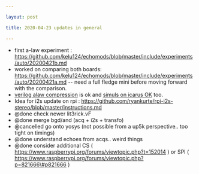 ```yaml
---

layout: post

title: 2020-04-23 updates in general

---
```



-   first a-law experiment :
    https://github.com/kelu124/echomods/blob/master/include/experiments/auto/20200421b.md
-   worked on comparing both boards:
    https://github.com/kelu124/echomods/blob/master/include/experiments/auto/20200421a.md
    -- need a full fledge mini before moving forward with the
    comparison.
-   [verilog alaw
    compression](https://github.com/kelu124/vit3rick/tree/master/MSB_1_Enveloppe)
    is ok and [simuls on icarus
    OK](https://github.com/kelu124/vit3rick/tree/master/MSB_2_alaw/code_alaw/sim/icarus)
    too.
-   Idea for i2s update on rpi :
    https://github.com/ryankurte/rpi-i2s-stereo/blob/master/instructions.md
-   @done check newer lit3rick.vF
-   @done merge bgd/and (acq + i2s + transfo)
-   @cancelled go onto yosys (not possible from a up5k perspective.. too
    tight on timings)
-   @done understand echoes from acqs.. weird things
-   @done consider additional CS (
    https://www.raspberrypi.org/forums/viewtopic.php?t=152014 ) or SPI (
    https://www.raspberrypi.org/forums/viewtopic.php?p=821666\#p821666 )

